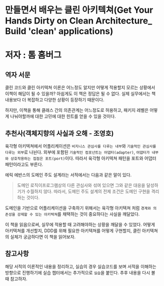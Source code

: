 # 만들면서 배우는 클린 아키텍쳐(Get Your Hands Dirty on Clean Architecture_ Build 'clean' applications)
# 저자 : 톰 홈버그

## 역자 서문

클린 코드와 클린 아키텍쳐 이론은 어느정도 알지만 어떻게 적용할지 모르는 상황에서 이책이 해답이 될 수 있을까?
아쉽게도 이 책은 정답은 될 수 없다. 실제 실무에서는 책 내용보다 더 복잡하고 다양한 상황이 등장하기 때문이다.

하지만, 이책을 통해 클래스 간의 의존관계는 어느정도로 허용하고, 패키지 레벨은 어떻게 나눠야할까에 대한 고민에
대한 힌트를 얻을 수 있을 것이다.

## 추천사(객체지향의 사실과 오해 - 조영호)

육각형 아키텍쳐에서 어플리케이션은 `비지니스 관심사를 다루는 내부`와 `기술적인 관심사를 다루는 외부`로 나뉜다.
외부에 포함된 `기술적인 컴포넌트는 어댑터(adapter)`, `어댑터가 내부와 상호작용하는 접점은 포트(port)`이다.
따라서 육각형 아키텍쳐 패턴을 포트와 어댑터 패턴이라고도 부른다.

에릭 에반스의 도메인 주도 설계라는 서적에서는 다음과 같은 말이 있다.
> 도메인 로직이프로그램상의 다른 관심사와 섞여 있으면 그와 같은 대응을 달성하기가 수월하지 않다.
> 따라서, 도메인 주도 설계의 전제 조건은 도메인 구현을 격리하는 것이다.

도메인을 기반으로 어플리케이션을 구축하기 위해서는 육각형 아키텍쳐 처럼 `경계와 의존성을 강제할 수 있는 아키텍쳐`를
채택하는 것이 중요하다는 사실을 깨달았다.

이 책을 읽음으로써, 실무에 적용할 때 고려해야하는 상황을 깨달을 수 있었다.
어떻게 아키텍쳐를 개선할지, DDD를 위해 필요한 아키텍쳐를 어떻게 구현할지, 클린 아키텍쳐의 실체가
궁금하다면 이 책을 읽어보자.

## 참고사항

해당 서적의 이론적인 내용을 정리하고, 실습의 경우 실습코드를 보며 서적을 이해하는 방향으로
진행하기에 실습 챕터에서는 추가적으로 `실습`을 붙인다. 추후 내용을 다시 볼 때 참고하자.
